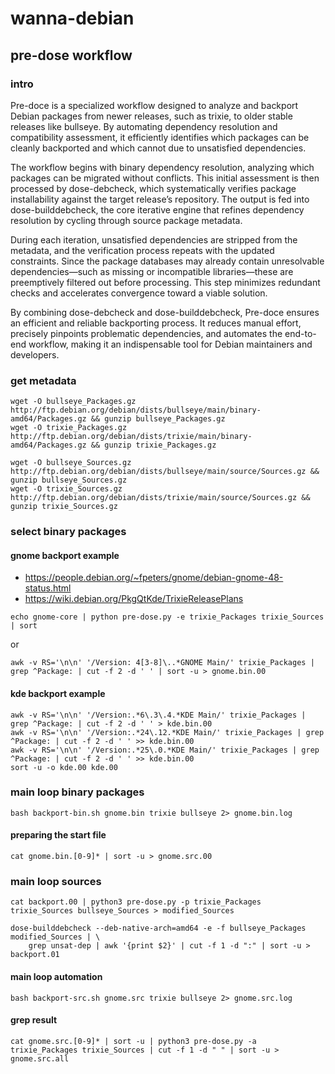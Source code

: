 # wanna-debian

## pre-dose workflow

### intro

Pre-doce is a specialized workflow designed to analyze and backport Debian packages from newer releases, such as trixie, to older stable releases like bullseye. By automating dependency resolution and compatibility assessment, it efficiently identifies which packages can be cleanly backported and which cannot due to unsatisfied dependencies.

The workflow begins with binary dependency resolution, analyzing which packages can be migrated without conflicts. This initial assessment is then processed by dose-debcheck, which systematically verifies package installability against the target release’s repository. The output is fed into dose-builddebcheck, the core iterative engine that refines dependency resolution by cycling through source package metadata.

During each iteration, unsatisfied dependencies are stripped from the metadata, and the verification process repeats with the updated constraints. Since the package databases may already contain unresolvable dependencies—such as missing or incompatible libraries—these are preemptively filtered out before processing. This step minimizes redundant checks and accelerates convergence toward a viable solution.

By combining dose-debcheck and dose-builddebcheck, Pre-doce ensures an efficient and reliable backporting process. It reduces manual effort, precisely pinpoints problematic dependencies, and automates the end-to-end workflow, making it an indispensable tool for Debian maintainers and developers.

### get metadata

```
wget -O bullseye_Packages.gz http://ftp.debian.org/debian/dists/bullseye/main/binary-amd64/Packages.gz && gunzip bullseye_Packages.gz
wget -O trixie_Packages.gz http://ftp.debian.org/debian/dists/trixie/main/binary-amd64/Packages.gz && gunzip trixie_Packages.gz

wget -O bullseye_Sources.gz http://ftp.debian.org/debian/dists/bullseye/main/source/Sources.gz && gunzip bullseye_Sources.gz
wget -O trixie_Sources.gz http://ftp.debian.org/debian/dists/trixie/main/source/Sources.gz && gunzip trixie_Sources.gz
```

### select binary packages

#### gnome backport example

* https://people.debian.org/~fpeters/gnome/debian-gnome-48-status.html
* https://wiki.debian.org/PkgQtKde/TrixieReleasePlans

`echo gnome-core | python pre-dose.py -e trixie_Packages trixie_Sources | sort`

or

```
awk -v RS='\n\n' '/Version: 4[3-8]\..*GNOME Main/' trixie_Packages | grep ^Package: | cut -f 2 -d ' ' | sort -u > gnome.bin.00
```

#### kde backport example

```
awk -v RS='\n\n' '/Version:.*6\.3\.4.*KDE Main/' trixie_Packages | grep ^Package: | cut -f 2 -d ' ' > kde.bin.00
awk -v RS='\n\n' '/Version:.*24\.12.*KDE Main/' trixie_Packages | grep ^Package: | cut -f 2 -d ' ' >> kde.bin.00
awk -v RS='\n\n' '/Version:.*25\.0.*KDE Main/' trixie_Packages | grep ^Package: | cut -f 2 -d ' ' >> kde.bin.00
sort -u -o kde.00 kde.00
```

### main loop binary packages

`bash backport-bin.sh gnome.bin trixie bullseye 2> gnome.bin.log`

#### preparing the start file

`cat gnome.bin.[0-9]* | sort -u > gnome.src.00`

### main loop sources

```
cat backport.00 | python3 pre-dose.py -p trixie_Packages trixie_Sources bullseye_Sources > modified_Sources

dose-builddebcheck --deb-native-arch=amd64 -e -f bullseye_Packages modified_Sources | \
    grep unsat-dep | awk '{print $2}' | cut -f 1 -d ":" | sort -u > backport.01
```

#### main loop automation

`bash backport-src.sh gnome.src trixie bullseye 2> gnome.src.log`

#### grep result

`cat gnome.src.[0-9]* | sort -u | python3 pre-dose.py -a trixie_Packages trixie_Sources | cut -f 1 -d " " | sort -u > gnome.src.all`
